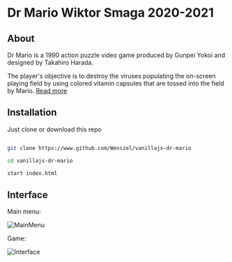 
# Dr Mario Wiktor Smaga 2020-2021

## About

Dr Mario is a 1990 action puzzle video game produced by Gunpei Yokoi and designed by Takahiro Harada.

The player's objective is to destroy the viruses populating the on-screen playing field by using colored vitamin capsules that are tossed into the field by Mario. [Read more](https://en.wikipedia.org/wiki/Dr._Mario)

## Installation

Just clone or download this repo

```bash

git clone https://www.github.com/Wenszel/vanillajs-dr-mario

cd vanillajs-dr-mario

start index.html

```

## Interface

Main menu:

![MainMenu](https://github.com/Wenszel/vanillajs-dr-mario/blob/main/gfx/readme-img/mainmenu.png?raw=true)

Game:

![Interface](https://github.com/Wenszel/vanillajs-dr-mario/blob/main/gfx/readme-img/interface.png?raw=true)